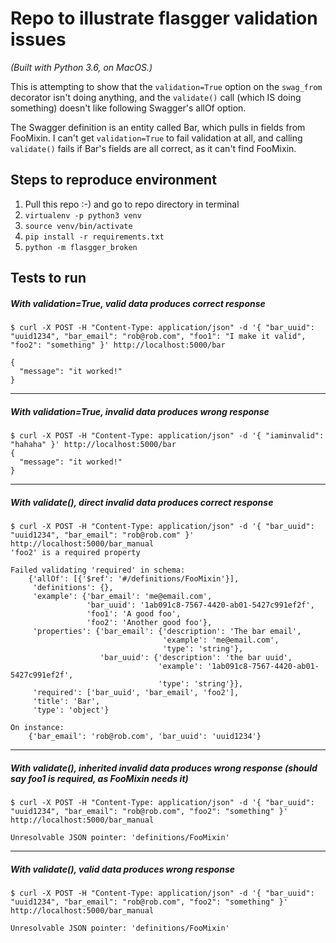 # Repo to illustrate flasgger validation issues

_(Built with Python 3.6, on MacOS.)_

This is attempting to show that the `validation=True` option on the `swag_from` decorator isn't doing anything, and the `validate()` call (which IS doing something) doesn't like following Swagger's allOf option.

The Swagger definition is an entity called Bar, which pulls in fields from FooMixin. I can't get `validation=True` to fail validation at all, and calling `validate()` fails if Bar's fields are all correct, as it can't find FooMixin. 

## Steps to reproduce environment

1. Pull this repo :-) and go to repo directory in terminal
2. `virtualenv -p python3 venv`
3. `source venv/bin/activate`
4. `pip install -r requirements.txt`
5. `python -m flasgger_broken`

## Tests to run

##### With validation=True, valid data produces correct response

```
$ curl -X POST -H "Content-Type: application/json" -d '{ "bar_uuid": "uuid1234", "bar_email": "rob@rob.com", "foo1": "I make it valid", "foo2": "something" }' http://localhost:5000/bar

{
  "message": "it worked!"
}
```

---

##### With validation=True, invalid data produces wrong response

```
$ curl -X POST -H "Content-Type: application/json" -d '{ "iaminvalid": "hahaha" }' http://localhost:5000/bar
{
  "message": "it worked!"
}
```
---

##### With validate(), direct invalid data produces correct response

```
$ curl -X POST -H "Content-Type: application/json" -d '{ "bar_uuid": "uuid1234", "bar_email": "rob@rob.com" }' http://localhost:5000/bar_manual
'foo2' is a required property

Failed validating 'required' in schema:
    {'allOf': [{'$ref': '#/definitions/FooMixin'}],
     'definitions': {},
     'example': {'bar_email': 'me@email.com',
                 'bar_uuid': '1ab091c8-7567-4420-ab01-5427c991ef2f',
                 'foo1': 'A good foo',
                 'foo2': 'Another good foo'},
     'properties': {'bar_email': {'description': 'The bar email',
                                  'example': 'me@email.com',
                                  'type': 'string'},
                    'bar_uuid': {'description': 'the bar uuid',
                                 'example': '1ab091c8-7567-4420-ab01-5427c991ef2f',
                                 'type': 'string'}},
     'required': ['bar_uuid', 'bar_email', 'foo2'],
     'title': 'Bar',
     'type': 'object'}

On instance:
    {'bar_email': 'rob@rob.com', 'bar_uuid': 'uuid1234'}
```

---

##### With validate(), inherited invalid data produces wrong response (should say foo1 is required, as FooMixin needs it)

```
$ curl -X POST -H "Content-Type: application/json" -d '{ "bar_uuid": "uuid1234", "bar_email": "rob@rob.com", "foo2": "something" }' http://localhost:5000/bar_manual

Unresolvable JSON pointer: 'definitions/FooMixin'
```

---

##### With validate(), valid data produces wrong response

```
$ curl -X POST -H "Content-Type: application/json" -d '{ "bar_uuid": "uuid1234", "bar_email": "rob@rob.com", "foo2": "something" }' http://localhost:5000/bar_manual

Unresolvable JSON pointer: 'definitions/FooMixin'
```
